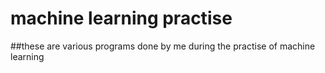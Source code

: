 # machine learning practise
##these are various programs done by me during the practise of machine learning
